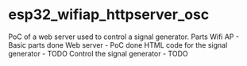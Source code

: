# esp32_wifiap_httpserver_osc
PoC of a web server used to control a signal generator.
Parts
Wifi AP - Basic parts done
Web server - PoC done
HTML code for the signal generator - TODO
Control the signal generator - TODO
